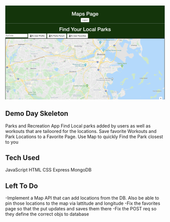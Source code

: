 ![img](map-page.png)


## Demo Day Skeleton

Parks and Recreation App
Find Local parks added by users as well as workouts that are tailoored for the locations. Save favorite Workouts and Park Locations to a Favorite Page. Use Map to quickly Find the Park closest to you  

## Tech Used

JavaScript 
HTML
CSS
Express
MongoDB

## Left To Do

-Implement a Map API that can add locations from the DB. 
    Also be able to pin those locations to the map
    via lattitude and longitude
-Fix the favorites page so that the put updates and saves them there
-Fix the POST req so they define the correct objs to database





